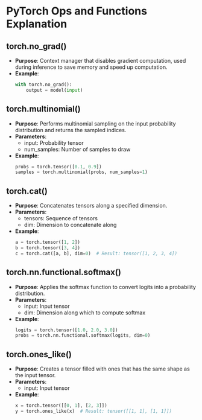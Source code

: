 # PyTorch Ops and Functions Explanation

## torch.no_grad()
- **Purpose**: Context manager that disables gradient computation, used during inference to save memory and speed up computation.
- **Example**: 
  ```python
  with torch.no_grad():
      output = model(input)
  ```

## torch.multinomial()
- **Purpose**: Performs multinomial sampling on the input probability distribution and returns the sampled indices.
- **Parameters**: 
  - input: Probability tensor
  - num_samples: Number of samples to draw
- **Example**: 
  ```python
  probs = torch.tensor([0.1, 0.9])
  samples = torch.multinomial(probs, num_samples=1)
  ```

## torch.cat()
- **Purpose**: Concatenates tensors along a specified dimension.
- **Parameters**: 
  - tensors: Sequence of tensors
  - dim: Dimension to concatenate along
- **Example**: 
  ```python
  a = torch.tensor([1, 2])
  b = torch.tensor([3, 4])
  c = torch.cat([a, b], dim=0)  # Result: tensor([1, 2, 3, 4])
  ```

## torch.nn.functional.softmax()
- **Purpose**: Applies the softmax function to convert logits into a probability distribution.
- **Parameters**: 
  - input: Input tensor
  - dim: Dimension along which to compute softmax
- **Example**: 
  ```python
  logits = torch.tensor([1.0, 2.0, 3.0])
  probs = torch.nn.functional.softmax(logits, dim=0)
  ```

## torch.ones_like()
- **Purpose**: Creates a tensor filled with ones that has the same shape as the input tensor.
- **Parameters**: 
  - input: Input tensor
- **Example**: 
  ```python
  x = torch.tensor([[0, 1], [2, 3]])
  y = torch.ones_like(x)  # Result: tensor([[1, 1], [1, 1]])
  ```